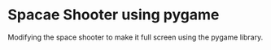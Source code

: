 # Spacae Shooter using pygame
Modifying the space shooter to make it full screen using the pygame library.

